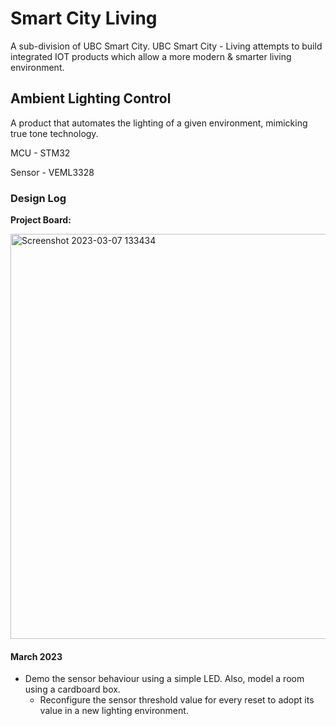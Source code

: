# Smart City Living
A sub-division of UBC Smart City. UBC Smart City - Living attempts to build integrated IOT products which allow a more modern & smarter living environment. 

## Ambient Lighting Control
A product that automates the lighting of a given environment, mimicking true tone technology.

MCU - STM32

Sensor - VEML3328

### Design Log

**Project Board:**

<img width="648" alt="Screenshot 2023-03-07 133434" src="https://user-images.githubusercontent.com/63937643/223567901-7bc8200e-584f-443f-806a-970c9ed68c27.png">

#### March 2023

- Demo the sensor behaviour using a simple LED. Also, model a room using a cardboard box. 
  - Reconfigure the sensor threshold value for every reset to adopt its value in a new lighting environment. 

